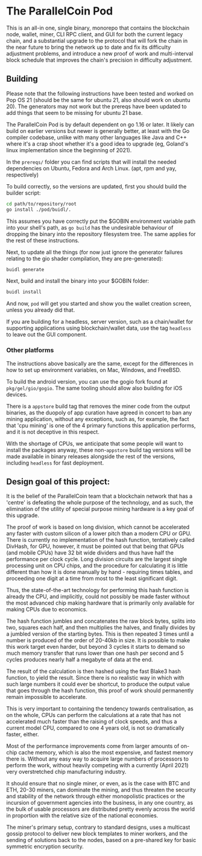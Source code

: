 # The ParallelCoin Pod

This is an all-in one, single binary, monorepo that contains the blockchain
node, wallet, miner, CLI RPC client, and GUI for both the current legacy
chain, and a substantial upgrade to the protocol that will fork the chain in
the near future to bring the network up to date and fix its difficulty
adjustment problems, and introduce a new proof of work and multi-interval
block schedule that improves the chain's precision in difficulty adjustment.

## Building

Please note that the following instructions have been tested and worked on
Pop OS 21 (should be the same for ubuntu 21, also should work on ubuntu 20).
The generators may not work but the prereqs have been updated to add things
that seem to be missing for ubuntu 21 base.

The ParallelCoin Pod is by default dependent on go 1.16 or later. It likely
can build on earlier versions but newer is generally better, at least with
the Go compiler codebase, unlike with many other languages like Java and C++
where it's a crap shoot whether it's a good idea to upgrade (eg, Goland's
linux implementation since the beginning of 2021).

In the `prereqs/` folder you can find scripts that will install the needed
dependencies on Ubuntu, Fedora and Arch Linux. (apt, rpm and yay,
respectively)

To build correctly, so the versions are updated, first you should build the
builder script:

```bash
cd path/to/repository/root
go install ./pod/buidl/.
```

This assumes you have correctly put the $GOBIN environment variable path
into your shell's path, as `go build` has the undesirable behaviour of
dropping the binary into the repository filesystem tree. The same applies
for the rest of these instructions.

Next, to update all the things (for now just ignore the generator failures
relating to the gio shader compilation, they are pre-generated):

```bash
buidl generate
```

Next, build and install the binary into your $GOBIN folder:

```bash
buidl install
```

And now, `pod` will get you started and show you the wallet creation screen,
unless you already did that.

If you are building for a headless, server version, such as a chain/wallet
for supporting applications using blockchain/wallet data, use the tag
`headless` to leave out the GUI component.

### Other platforms

The instructions above basically are the same, except for the differences in
how to set up environment variables, on Mac, Windows, and FreeBSD.

To build the android version, you can use the gogio fork found at
`pkg/gel/gio/gogio`. The same tooling should allow also building for iOS
devices.

There is a `appstore` build tag that removes the miner code from
the output binaries, as the duopoly of app curation have agreed in concert
to ban any mining application, without any exceptions, such as, for example,
the fact that 'cpu mining' is one of the 4 primary functions this
application performs, and it is not deceptive in this respect.

With the shortage of CPUs, we anticipate that some people will want to
install the packages anyway, these non-`appstore` build tag versions will be
made available in binary releases alongside the rest of the versions, including
`headless` for fast deployment.

## Design goal of this project:

It is the belief of the ParallelCoin team that a blockchain network that has
a 'centre' is defeating the whole purpose of the technology, and as such,
the elimination of the utility of special purpose mining hardware is a key
goal of this upgrade.

The proof of work is based on long division, which
cannot be accelerated any faster with custom silicon of a lower pitch than a
modern CPU or GPU. There is currently no implementation of the hash function,
tentatively called DivHash, for GPU, however, it must be pointed out that
being that GPUs (and mobile CPUs) have 32 bit wide dividers and thus have
half the performance per clock cycle. Long division circuits are the largest
single processing unit on CPU chips, and the procedure for calculating it is
little different than how it is done manually by hand - requiring times
tables, and proceeding one digit at a time from most to the least significant
digit.

Thus, the state-of-the-art technology for performing this hash
function is already the CPU, and implicitly, could not possibly be made
faster without the most advanced chip making hardware that is primarily only
available for making CPUs due to economics.

The hash function jumbles and concatenates the raw block bytes, splits into
two, squares each half, and then multiplies the halves, and finally divides
by a jumbled version of the starting bytes. This is then repeated 3 times
until a number is produced of the order of 20-40kb in size. It is possible
to make this work target even harder, but beyond 3 cycles it starts to
demand so much memory transfer that runs lower than one hash per second
and 5 cycles produces nearly half a megabyte of data at the end.

The result of the calculation is then hashed using the fast Blake3 hash
function, to yield the result. Since there is no realistic way in which with
such large numbers it could ever be shortcut, to produce the output value
that goes through the hash function, this proof of work should permanently
remain impossible to accelerate.

This is very important to containing the tendency towards centralisation, as
on the whole, CPUs can perform the calculations at a rate that has not
accelerated much faster than the raising of clock speeds, and thus a current
model CPU, compared to one 4 years old, is not so dramatically faster,
either.

Most of the performance improvements come from larger amounts of on-chip
cache memory, which is also the most expensive, and fastest memory there is.
Without any easy way to acquire large numbers of processors to perform the
work, without heavily competing with a currently (April 2021) very
overstretched chip manufacturing industry.

It should ensure that no single miner, or even, as is the case with BTC and
ETH, 20-30 miners, can dominate the mining, and thus threaten the security
and stability of the network through either monopolistic practices or the
incursion of government agencies into the business, in any one country, as
the bulk of usable processors are distributed pretty evenly across the world in
proportion with the relative size of the national economies.

The miner's primary setup, contrary to standard designs, uses a multicast
gossip protocol to deliver new block templates to miner workers, and the
sending of solutions back to the nodes, based on a pre-shared key for basic
symmetric encryption security.
